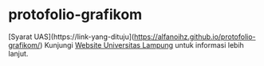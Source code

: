# protofolio-grafikom
[Syarat UAS](https://link-yang-dituju](https://alfanoihz.github.io/protofolio-grafikom/)
Kunjungi [Website Universitas Lampung]([https://www.unila.ac.id](https://alfanoihz.github.io/protofolio-grafikom/)) untuk informasi lebih lanjut.
